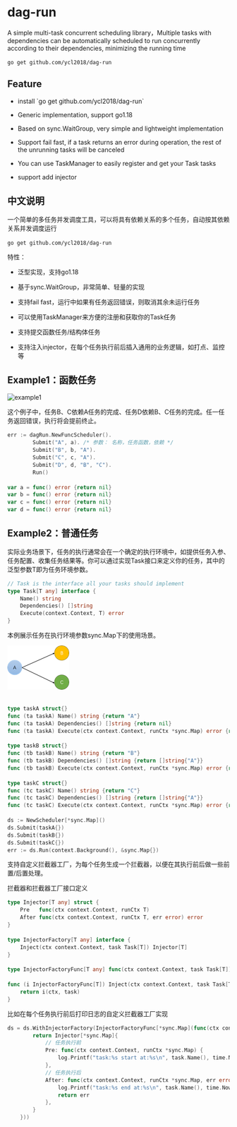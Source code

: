 # dag-run
<p>A simple multi-task concurrent scheduling library，Multiple tasks with dependencies can be automatically scheduled to run concurrently according to their dependencies, minimizing the running time</p>

``` go get github.com/ycl2018/dag-run ```
## Feature
- <p>install `go get github.com/ycl2018/dag-run`</p>
- <p>Generic implementation, support go1.18</p>
- <p>Based on sync.WaitGroup, very simple and lightweight implementation</p>
- <p>Support fail fast, if a task returns an error during operation, the rest of the unrunning tasks will be canceled</p>
- <p>You can use TaskManager to easily register and get your Task tasks</p>
- <p>support add injector</p>

## 中文说明

一个简单的多任务并发调度工具，可以将具有依赖关系的多个任务，自动按其依赖关系并发调度运行

``` go get github.com/ycl2018/dag-run ```

特性：

- <p>泛型实现，支持go1.18</p>
- <p>基于sync.WaitGroup，非常简单、轻量的实现</p>
- <p>支持fail fast，运行中如果有任务返回错误，则取消其余未运行任务</p>
- <p>可以使用TaskManager来方便的注册和获取你的Task任务</p>
- <p>支持提交函数任务/结构体任务</p>
- <p>支持注入injector，在每个任务执行前后插入通用的业务逻辑，如打点、监控等</p>

## Example1：函数任务
 ![example1](images/example1.png)
 
 这个例子中，任务B、C依赖A任务的完成、任务D依赖B、C任务的完成。任一任务返回错误，执行将会提前终止。
```Go
err := dagRun.NewFuncScheduler().
		Submit("A", a). /* 参数： 名称，任务函数，依赖 */
		Submit("B", b, "A").
		Submit("C", c, "A").
		Submit("D", d, "B", "C").
		Run()

var a = func() error {return nil}
var b = func() error {return nil}
var c = func() error {return nil}
var d = func() error {return nil}
```
## Example2：普通任务



实际业务场景下，任务的执行通常会在一个确定的执行环境中，如提供任务入参、任务配置、收集任务结果等。你可以通过实现Task接口来定义你的任务，其中的泛型参数T即为任务环境参数。

```Go
// Task is the interface all your tasks should implement
type Task[T any] interface {
	Name() string
	Dependencies() []string
	Execute(context.Context, T) error
}
```

本例展示任务在执行环境参数sync.Map下的使用场景。

![example1](images/example2.png)

```Go

type taskA struct{}
func (ta taskA) Name() string {return "A"}
func (ta taskA) Dependencies() []string {return nil}
func (ta taskA) Execute(ctx context.Context, runCtx *sync.Map) error {return nil}

type taskB struct{}
func (tb taskB) Name() string {return "B"}
func (tb taskB) Dependencies() []string {return []string{"A"}}
func (tb taskB) Execute(ctx context.Context, runCtx *sync.Map) error {return nil}

type taskC struct{}
func (tc taskC) Name() string {return "C"}
func (tc taskC) Dependencies() []string {return []string{"A"}}
func (tc taskC) Execute(ctx context.Context, runCtx *sync.Map) error {return nil}

ds := NewScheduler[*sync.Map]()
ds.Submit(taskA{})
ds.Submit(taskB{})
ds.Submit(taskC{})
err := ds.Run(context.Background(), &sync.Map{})
```

支持自定义拦截器工厂，为每个任务生成一个拦截器，以便在其执行前后做一些前置/后置处理。

拦截器和拦截器工厂接口定义

```Go
type Injector[T any] struct {
	Pre   func(ctx context.Context, runCtx T)
	After func(ctx context.Context, runCtx T, err error) error
}

type InjectorFactory[T any] interface {
	Inject(ctx context.Context, task Task[T]) Injector[T]
}

type InjectorFactoryFunc[T any] func(ctx context.Context, task Task[T]) Injector[T]

func (i InjectorFactoryFunc[T]) Inject(ctx context.Context, task Task[T]) Injector[T] {
	return i(ctx, task)
}
```
比如在每个任务执行前后打印日志的自定义拦截器工厂实现

```Go
ds = ds.WithInjectorFactory(InjectorFactoryFunc[*sync.Map](func(ctx context.Context, task Task[*sync.Map]) Injector[*sync.Map] {
		return Injector[*sync.Map]{
			// 任务执行前
			Pre: func(ctx context.Context, runCtx *sync.Map) {
				log.Printf("task:%s start at:%s\n", task.Name(), time.Now())
			},
			// 任务执行后
			After: func(ctx context.Context, runCtx *sync.Map, err error) error {
				log.Printf("task:%s end at:%s\n", task.Name(), time.Now())
				return err
			},
		}
	}))
```